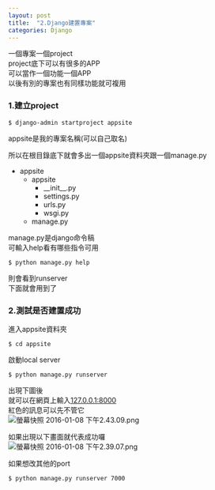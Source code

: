 ```yaml
---
layout: post
title:  "2.Django建置專案"
categories: Django
---
```

一個專案一個project  
project底下可以有很多的APP  
可以當作一個功能一個APP  
以後有別的專案也有同樣功能就可複用  

### 1.建立project

```terminal
$ django-admin startproject appsite
```  
appsite是我的專案名稱(可以自己取名)  

所以在根目錄底下就會多出一個appsite資料夾跟一個manage.py  
- appsite
	- appsite
  		- \_\_init\_\_.py
    	- settings.py
    	- urls.py
    	- wsgi.py
  - manage.py

manage.py是django命令稿  
可輸入help看有哪些指令可用

```terminal
$ python manage.py help
```  
則會看到runserver  
下面就會用到了  

### 2.測試是否建置成功  
進入appsite資料夾

```terminal
$ cd appsite
```  
啟動local server

```terminal
$ python manage.py runserver
```  
出現下圖後  
就可以在網頁上輸入[127.0.0.1:8000](http://127.0.0.1:8000)  
紅色的訊息可以先不管它  
![螢幕快照 2016-01-08 下午2.43.09.png](http://user-image.logdown.io/user/2385/blog/2376/post/413386/mMhfVHmTsSirKzZXCbgg_%E8%9E%A2%E5%B9%95%E5%BF%AB%E7%85%A7%202016-01-08%20%E4%B8%8B%E5%8D%882.43.09.png)

如果出現以下畫面就代表成功囉  
![螢幕快照 2016-01-08 下午2.39.07.png](http://user-image.logdown.io/user/2385/blog/2376/post/413386/ubdx240yQK5debJKegg4_%E8%9E%A2%E5%B9%95%E5%BF%AB%E7%85%A7%202016-01-08%20%E4%B8%8B%E5%8D%882.39.07.png)

如果想改其他的port

```terminal
$ python manage.py runserver 7000
```  


